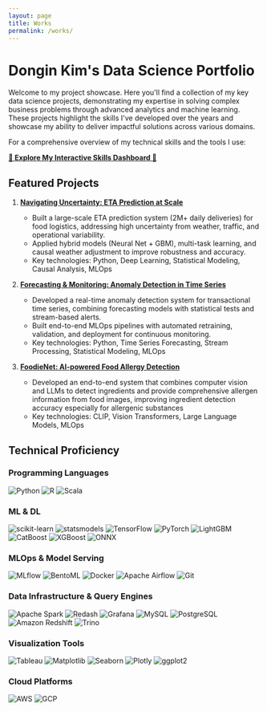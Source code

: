 ```yaml
---
layout: page
title: Works
permalink: /works/
---
```


# Dongin Kim's Data Science Portfolio

Welcome to my project showcase. Here you'll find a collection of my key data science projects, demonstrating my expertise in solving complex business problems through advanced analytics and machine learning. These projects highlight the skills I've developed over the years and showcase my ability to deliver impactful solutions across various domains.

For a comprehensive overview of my technical skills and the tools I use:

**[🚀 Explore My Interactive Skills Dashboard 🚀](https://dkim-skills.streamlit.app)**

## Featured Projects

1. **[Navigating Uncertainty: ETA Prediction at Scale](./works/delivery-time-estimation.md)**
   - Built a large-scale ETA prediction system (2M+ daily deliveries) for food logistics, addressing high uncertainty from weather, traffic, and operational variability.
   - Applied hybrid models (Neural Net + GBM), multi-task learning, and causal weather adjustment to improve robustness and accuracy.
   - Key technologies: Python, Deep Learning, Statistical Modeling, Causal Analysis, MLOps

2. **[Forecasting & Monitoring: Anomaly Detection in Time Series](./works/anomaly-detection.md)**
   - Developed a real-time anomaly detection system for transactional time series, combining forecasting models with statistical tests and stream-based alerts.
   - Built end-to-end MLOps pipelines with automated retraining, validation, and deployment for continuous monitoring.
   - Key technologies: Python, Time Series Forecasting, Stream Processing, Statistical Modeling, MLOps

3. **[FoodieNet: AI-powered Food Allergy Detection](./works/foodienet.md)**
   - Developed an end-to-end system that combines computer vision and LLMs to detect ingredients and provide comprehensive allergen information from food images, improving ingredient detection accuracy especially for allergenic substances
   - Key technologies: CLIP, Vision Transformers, Large Language Models, MLOps

## Technical Proficiency

### Programming Languages
![Python](https://img.shields.io/badge/python-3776AB?style=for-the-badge&logo=python&logoColor=white)
![R](https://img.shields.io/badge/r-276DC3?style=for-the-badge&logo=r&logoColor=white)
![Scala](https://img.shields.io/badge/scala-DC322F?style=for-the-badge&logo=scala&logoColor=white)

### ML & DL
![scikit-learn](https://img.shields.io/badge/-sklearn-F7931E?style=for-the-badge&logo=scikit-learn&logoColor=white)
![statsmodels](https://img.shields.io/badge/-statsmodels-FF6F00?style=for-the-badge&logo=python&logoColor=white)
![TensorFlow](https://img.shields.io/badge/-Tensorflow-FF6F00?style=for-the-badge&logo=Tensorflow&logoColor=white)
![PyTorch](https://img.shields.io/badge/-pytorch-EE4C2C?style=for-the-badge&logo=pytorch&logoColor=white)
![LightGBM](https://img.shields.io/badge/-LightGBM-00A0E9?style=for-the-badge&logo=lightgbm&logoColor=white)
![CatBoost](https://img.shields.io/badge/-CatBoost-00A0E9?style=for-the-badge&logo=catboost&logoColor=white)
![XGBoost](https://img.shields.io/badge/-XGBoost-00A0E9?style=for-the-badge&logo=xgboost&logoColor=white)
![ONNX](https://img.shields.io/badge/-ONNX-005CED?style=for-the-badge&logo=onnx&logoColor=white)

### MLOps & Model Serving
![MLflow](https://img.shields.io/badge/-mlflow-0194E2?style=for-the-badge&logo=mlflow&logoColor=white)
![BentoML](https://img.shields.io/badge/-BentoML-000000?style=for-the-badge&logo=bentoml&logoColor=white)
![Docker](https://img.shields.io/badge/-Docker-2496ED?style=for-the-badge&logo=docker&logoColor=white)
![Apache Airflow](https://img.shields.io/badge/Apache%20Airflow-017CEE?style=for-the-badge&logo=Apache%20Airflow&logoColor=white)
![Git](https://img.shields.io/badge/-GIT-654FF0?style=for-the-badge&logo=Github&logoColor=white)

### Data Infrastructure & Query Engines
![Apache Spark](https://img.shields.io/badge/-Spark-E25A1C?style=for-the-badge&logo=apache-spark&logoColor=white)
![Redash](https://img.shields.io/badge/-Redash-FF0000?style=for-the-badge&logo=redash&logoColor=white)
![Grafana](https://img.shields.io/badge/-Grafana-F46800?style=for-the-badge&logo=grafana&logoColor=white)
![MySQL](https://img.shields.io/badge/-Mysql-4479A1?style=for-the-badge&logo=MySQL&logoColor=white)
![PostgreSQL](https://img.shields.io/badge/-PostgreSQL-336791?style=for-the-badge&logo=postgresql&logoColor=white)
![Amazon Redshift](https://img.shields.io/badge/-redshift-8C4FFF?style=for-the-badge&logo=amazon-redshift&logoColor=white)
![Trino](https://img.shields.io/badge/-trino-DD00A1?style=for-the-badge&logo=trino&logoColor=white)

### Visualization Tools
![Tableau](https://img.shields.io/badge/-Tableau-E97627?style=for-the-badge&logo=tableau&logoColor=white)
![Matplotlib](https://img.shields.io/badge/-Matplotlib-11557C?style=for-the-badge&logo=python&logoColor=white)
![Seaborn](https://img.shields.io/badge/-Seaborn-11557C?style=for-the-badge&logo=python&logoColor=white)
![Plotly](https://img.shields.io/badge/-Plotly-3F4F75?style=for-the-badge&logo=plotly&logoColor=white)
![ggplot2](https://img.shields.io/badge/-ggplot2-276DC3?style=for-the-badge&logo=r&logoColor=white)

### Cloud Platforms
![AWS](https://img.shields.io/badge/-AWS-232F3E?style=for-the-badge&logo=amazon-aws&logoColor=white)
![GCP](https://img.shields.io/badge/-GCP-4285F4?style=for-the-badge&logo=google-cloud&logoColor=white) 